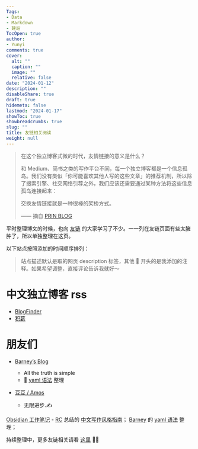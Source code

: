 ```yaml
---
Tags:
- Data
- Markdown
- 建站
TocOpen: true
author:
- Yunyi
comments: true
cover:
  alt: ""
  caption: ""
  image: ""
  relative: false
date: "2024-01-12"
description: ""
disableShare: true
draft: true
hidemeta: false
lastmod: "2024-01-17"
showToc: true
showbreadcrumbs: true
slug: ""
title: 友链相关阅读
weight: null
---
```


> 在这个独立博客式微的时代，友情链接的意义是什么？
> 
> 和 Medium、简书之类的写作平台不同，每一个独立博客都是一个信息孤岛。我们没有类似「你可能喜欢其他人写的这些文章」的推荐机制，所以除了搜索引擎、社交网络引荐之外，我们应该还需要通过某种方法将这些信息孤岛连接起来：
> 
> 交换友情链接就是一种很棒的架桥方式。
> 
> —— 摘自 [PRIN BLOG](https://printempw.github.io/friends/) 


平时整理博文的时候，也向 [友链](http://yunyitang.me/zh/links/) 的大家学习了不少。一一列在友链页面有些太臃肿了，所以单独整理在这页。

以下站点按照添加的时间顺序排列：

> 站点描述默认是取的网页 description 标签，其他 💭 开头的是我添加的注释。如果希望调整，直接评论告诉我就好～

# 中文独立博客 rss

- [BlogFinder](https://bf.zzxworld.com/)
- [积薪](https://firewood.news/about)

# 朋友们
- [Barney’s Blog](https://hugo.bnblogs.cc/)
  - All the truth is simple
  - 💭 [yaml 语法](https://hugo.bnblogs.cc/yaml语法/) 整理

- [豆豆 / Amos](https://amoshk.top)
  - 无限进步.✍️


[Obsidian 工作笔记](http://yunyitang.me/zh/blog/tech/obsedian/) -
[RC](https://stdrc.cc) 总结的 [中文写作风格指南](https://stdrc.cc/style-guides/chinese)；
[Barney](https://hugo.bnblogs.cc) 的 [yaml 语法](https://hugo.bnblogs.cc/yaml语法/) 整理；


持续整理中，更多友链相关请看 [这里](http://yunyitang.me/zh/links/) 👋🏼
